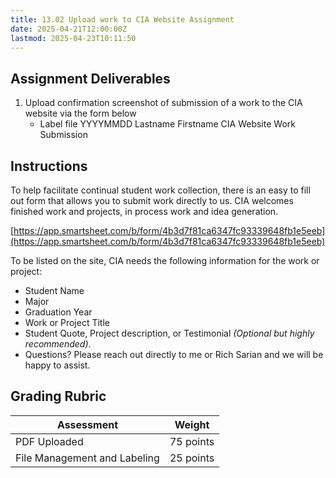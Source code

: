 ```yaml
---
title: 13.02 Upload work to CIA Website Assignment
date: 2025-04-21T12:00:00Z
lastmod: 2025-04-23T10:11:50
---
```


## Assignment Deliverables

1. Upload confirmation screenshot of submission of a work to the CIA website via the form below
   - Label file YYYYMMDD Lastname Firstname CIA Website Work Submission

## Instructions

To help facilitate continual student work collection, there is an easy to fill out form that allows you to submit work directly to us. CIA welcomes finished work and projects, in process work and idea generation.

[https://app.smartsheet.com/b/form/4b3d7f81ca6347fc93339648fb1e5eeb](https://app.smartsheet.com/b/form/4b3d7f81ca6347fc93339648fb1e5eeb)

To be listed on the site, CIA needs the following information for the work or project:

- Student Name
- Major
- Graduation Year
- Work or Project Title
- Student Quote, Project description, or Testimonial _(Optional but highly recommended)_.
- Questions? Please reach out directly to me or Rich Sarian and we will be happy to assist.

## Grading Rubric

<div class="responsive-table-markdown">

| Assessment                   | Weight    |
| ---------------------------- | --------- |
| PDF Uploaded                 | 75 points |
| File Management and Labeling | 25 points |

</div>
